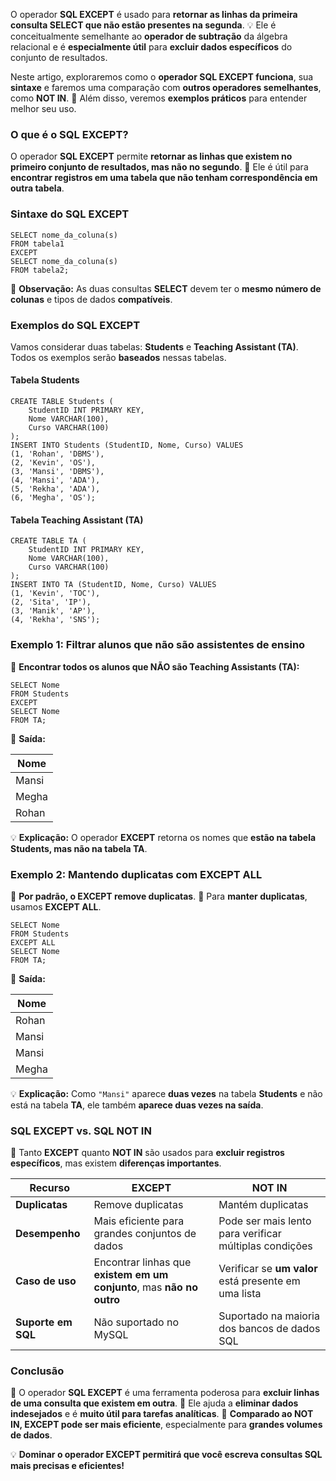 O operador **SQL EXCEPT** é usado para **retornar as linhas da primeira consulta SELECT que não estão presentes na segunda**. 
💡 Ele é conceitualmente semelhante ao **operador de subtração** da álgebra relacional e é **especialmente útil** para **excluir dados específicos** do conjunto de resultados.

Neste artigo, exploraremos como o **operador SQL EXCEPT funciona**, sua **sintaxe** e faremos uma comparação com **outros operadores semelhantes**, como **NOT IN**. 
📌 Além disso, veremos **exemplos práticos** para entender melhor seu uso.

### **O que é o SQL EXCEPT?**

O operador **SQL EXCEPT** permite **retornar as linhas que existem no primeiro conjunto de resultados, mas não no segundo**. 
📌 Ele é útil para **encontrar registros em uma tabela que não tenham correspondência em outra tabela**.

### **Sintaxe do SQL EXCEPT**

```
SELECT nome_da_coluna(s)  
FROM tabela1  
EXCEPT  
SELECT nome_da_coluna(s)  
FROM tabela2;
```

📌 **Observação:** As duas consultas **SELECT** devem ter o **mesmo número de colunas** e tipos de dados **compatíveis**.

### **Exemplos do SQL EXCEPT**

Vamos considerar duas tabelas: **Students** e **Teaching Assistant (TA)**. Todos os exemplos serão **baseados** nessas tabelas.

#### **Tabela Students**

```
CREATE TABLE Students (
    StudentID INT PRIMARY KEY,
    Nome VARCHAR(100),
    Curso VARCHAR(100)
);
INSERT INTO Students (StudentID, Nome, Curso) VALUES
(1, 'Rohan', 'DBMS'),
(2, 'Kevin', 'OS'),
(3, 'Mansi', 'DBMS'),
(4, 'Mansi', 'ADA'),
(5, 'Rekha', 'ADA'),
(6, 'Megha', 'OS');
```

#### **Tabela Teaching Assistant (TA)**

```
CREATE TABLE TA (
    StudentID INT PRIMARY KEY,
    Nome VARCHAR(100),
    Curso VARCHAR(100)
);
INSERT INTO TA (StudentID, Nome, Curso) VALUES
(1, 'Kevin', 'TOC'),
(2, 'Sita', 'IP'),
(3, 'Manik', 'AP'),
(4, 'Rekha', 'SNS');
```

### **Exemplo 1: Filtrar alunos que não são assistentes de ensino**

📌 **Encontrar todos os alunos que NÃO são Teaching Assistants (TA):**

```
SELECT Nome  
FROM Students  
EXCEPT  
SELECT Nome  
FROM TA;
```

📌 **Saída:**

|**Nome**|
|---|
|Mansi|
|Megha|
|Rohan|

💡 **Explicação:** O operador **EXCEPT** retorna os nomes que **estão na tabela Students, mas não na tabela TA**.

### **Exemplo 2: Mantendo duplicatas com EXCEPT ALL**

📌 **Por padrão, o EXCEPT remove duplicatas**. 
📌 Para **manter duplicatas**, usamos **EXCEPT ALL**.

```
SELECT Nome  
FROM Students  
EXCEPT ALL  
SELECT Nome  
FROM TA;
```

📌 **Saída:**

|**Nome**|
|---|
|Rohan|
|Mansi|
|Mansi|
|Megha|

💡 **Explicação:** Como `"Mansi"` aparece **duas vezes** na tabela **Students** e não está na tabela **TA**, ele também **aparece duas vezes na saída**.

### **SQL EXCEPT vs. SQL NOT IN**

🔹 Tanto **EXCEPT** quanto **NOT IN** são usados para **excluir registros específicos**, mas existem **diferenças importantes**.

|**Recurso**|**EXCEPT**|**NOT IN**|
|---|---|---|
|**Duplicatas**|Remove duplicatas|Mantém duplicatas|
|**Desempenho**|Mais eficiente para grandes conjuntos de dados|Pode ser mais lento para verificar múltiplas condições|
|**Caso de uso**|Encontrar linhas que **existem em um conjunto**, mas **não no outro**|Verificar se **um valor** está presente em uma lista|
|**Suporte em SQL**|Não suportado no MySQL|Suportado na maioria dos bancos de dados SQL|

### **Conclusão**

🔹 O operador **SQL EXCEPT** é uma ferramenta poderosa para **excluir linhas de uma consulta que existem em outra**. 
🔹 Ele ajuda a **eliminar dados indesejados** e é **muito útil para tarefas analíticas**. 
🔹 **Comparado ao NOT IN, EXCEPT pode ser mais eficiente**, especialmente para **grandes volumes de dados**.

💡 **Dominar o operador EXCEPT permitirá que você escreva consultas SQL mais precisas e eficientes!**

